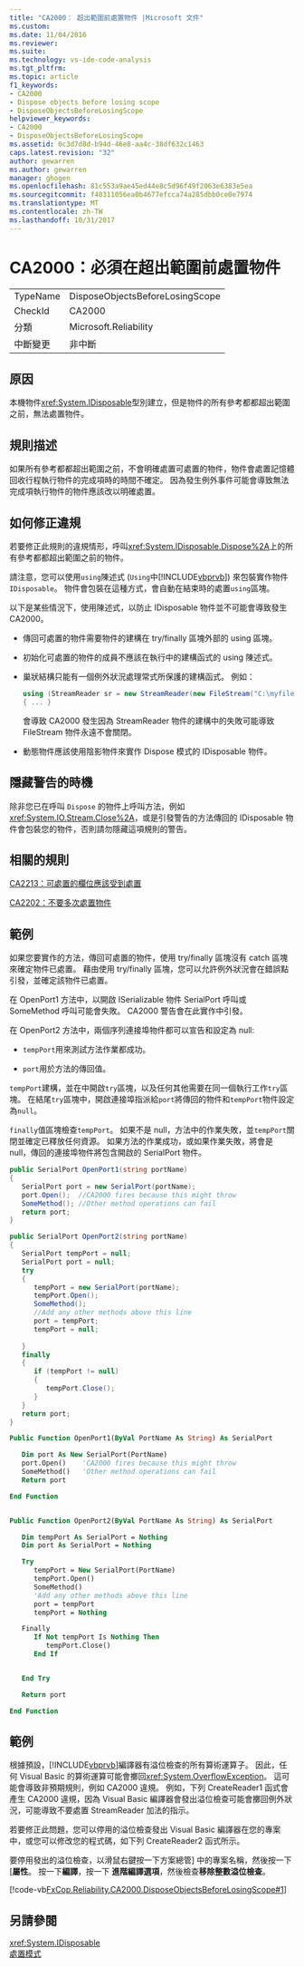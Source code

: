 ```yaml
---
title: "CA2000： 超出範圍前處置物件 |Microsoft 文件"
ms.custom: 
ms.date: 11/04/2016
ms.reviewer: 
ms.suite: 
ms.technology: vs-ide-code-analysis
ms.tgt_pltfrm: 
ms.topic: article
f1_keywords:
- CA2000
- Dispose objects before losing scope
- DisposeObjectsBeforeLosingScope
helpviewer_keywords:
- CA2000
- DisposeObjectsBeforeLosingScope
ms.assetid: 0c3d7d8d-b94d-46e8-aa4c-38df632c1463
caps.latest.revision: "32"
author: gewarren
ms.author: gewarren
manager: ghogen
ms.openlocfilehash: 81c553a9ae45ed44e8c5d96f49f2063e6383e5ea
ms.sourcegitcommit: f40311056ea0b4677efcca74a285dbb0ce0e7974
ms.translationtype: MT
ms.contentlocale: zh-TW
ms.lasthandoff: 10/31/2017
---
```

# <a name="ca2000-dispose-objects-before-losing-scope"></a>CA2000：必須在超出範圍前處置物件
|||  
|-|-|  
|TypeName|DisposeObjectsBeforeLosingScope|  
|CheckId|CA2000|  
|分類|Microsoft.Reliability|  
|中斷變更|非中斷|  
  
## <a name="cause"></a>原因  
 本機物件<xref:System.IDisposable>型別建立，但是物件的所有參考都都超出範圍之前，無法處置物件。  
  
## <a name="rule-description"></a>規則描述  
 如果所有參考都都超出範圍之前，不會明確處置可處置的物件，物件會處置記憶體回收行程執行物件的完成項時的時間不確定。 因為發生例外事件可能會導致無法完成項執行物件的物件應該改以明確處置。  
  
## <a name="how-to-fix-violations"></a>如何修正違規  
 若要修正此規則的違規情形，呼叫<xref:System.IDisposable.Dispose%2A>上的所有參考都都超出範圍之前的物件。  
  
 請注意，您可以使用`using`陳述式 (`Using`中[!INCLUDE[vbprvb](../code-quality/includes/vbprvb_md.md)]) 來包裝實作物件`IDisposable`。 物件會包裝在這種方式，會自動在結束時的處置`using`區塊。  
  
 以下是某些情況下，使用陳述式，以防止 IDisposable 物件並不可能會導致發生 CA2000。  
  
-   傳回可處置的物件需要物件的建構在 try/finally 區塊外部的 using 區塊。  
  
-   初始化可處置的物件的成員不應該在執行中的建構函式的 using 陳述式。  
  
-   巢狀結構只能有一個例外狀況處理常式所保護的建構函式。 例如：  
  
    ```csharp
    using (StreamReader sr = new StreamReader(new FileStream("C:\myfile.txt", FileMode.Create)))  
    { ... }  
    ```
  
     會導致 CA2000 發生因為 StreamReader 物件的建構中的失敗可能導致 FileStream 物件永遠不會關閉。  
  
-   動態物件應該使用陰影物件來實作 Dispose 模式的 IDisposable 物件。  
  
## <a name="when-to-suppress-warnings"></a>隱藏警告的時機  
 除非您已在呼叫 `Dispose` 的物件上呼叫方法，例如 <xref:System.IO.Stream.Close%2A>，或是引發警告的方法傳回的 IDisposable 物件會包裝您的物件，否則請勿隱藏這項規則的警告。  
  
## <a name="related-rules"></a>相關的規則  
 [CA2213：可處置的欄位應該受到處置](../code-quality/ca2213-disposable-fields-should-be-disposed.md)  
  
 [CA2202：不要多次處置物件](../code-quality/ca2202-do-not-dispose-objects-multiple-times.md)  
  
## <a name="example"></a>範例  
 如果您要實作的方法，傳回可處置的物件，使用 try/finally 區塊沒有 catch 區塊來確定物件已處置。 藉由使用 try/finally 區塊，您可以允許例外狀況會在錯誤點引發，並確定該物件已處置。  
  
 在 OpenPort1 方法中，以開啟 ISerializable 物件 SerialPort 呼叫或 SomeMethod 呼叫可能會失敗。 CA2000 警告會在此實作中引發。  
  
 在 OpenPort2 方法中，兩個序列連接埠物件都可以宣告和設定為 null:  
  
-   `tempPort`用來測試方法作業都成功。  
  
-   `port`用於方法的傳回值。  
  
 `tempPort`建構，並在中開啟`try`區塊，以及任何其他需要在同一個執行工作`try`區塊。 在結尾`try`區塊中，開啟連接埠指派給`port`將傳回的物件和`tempPort`物件設定為`null`。  
  
 `finally`值區塊檢查`tempPort`。 如果不是 null，方法中的作業失敗，並`tempPort`關閉並確定已釋放任何資源。 如果方法的作業成功，或如果作業失敗，將會是 null，傳回的連接埠物件將包含開啟的 SerialPort 物件。  

```csharp
public SerialPort OpenPort1(string portName)
{
   SerialPort port = new SerialPort(portName);
   port.Open();  //CA2000 fires because this might throw
   SomeMethod(); //Other method operations can fail
   return port;
}

public SerialPort OpenPort2(string portName)
{
   SerialPort tempPort = null;
   SerialPort port = null;
   try
   {
      tempPort = new SerialPort(portName);
      tempPort.Open();
      SomeMethod();
      //Add any other methods above this line
      port = tempPort;
      tempPort = null;
      
   }
   finally
   {
      if (tempPort != null)
      {
         tempPort.Close();
      }
   }
   return port;
}
```

```vb
Public Function OpenPort1(ByVal PortName As String) As SerialPort

   Dim port As New SerialPort(PortName)
   port.Open()    'CA2000 fires because this might throw
   SomeMethod()   'Other method operations can fail
   Return port

End Function


Public Function OpenPort2(ByVal PortName As String) As SerialPort

   Dim tempPort As SerialPort = Nothing
   Dim port As SerialPort = Nothing

   Try
      tempPort = New SerialPort(PortName)
      tempPort.Open()
      SomeMethod()
      'Add any other methods above this line
      port = tempPort
      tempPort = Nothing

   Finally
      If Not tempPort Is Nothing Then
         tempPort.Close()
      End If


   End Try

   Return port

End Function
```
 
## <a name="example"></a>範例  
 根據預設，[!INCLUDE[vbprvb](../code-quality/includes/vbprvb_md.md)]編譯器有溢位檢查的所有算術運算子。 因此，任何 Visual Basic 的算術運算可能會擲回<xref:System.OverflowException>。 這可能會導致非預期規則，例如 CA2000 違規。 例如，下列 CreateReader1 函式會產生 CA2000 違規，因為 Visual Basic 編譯器會發出溢位檢查可能會擲回例外狀況，可能導致不要處置 StreamReader 加法的指示。  
  
 若要修正此問題，您可以停用的溢位檢查發出 Visual Basic 編譯器在您的專案中，或您可以修改您的程式碼，如下列 CreateReader2 函式所示。  
  
 要停用發出的溢位檢查，以滑鼠右鍵按一下方案總管] 中的專案名稱，然後按一下 [**屬性**。 按一下**編譯**，按一下 **進階編譯選項**，然後檢查**移除整數溢位檢查**。  
  
  [!code-vb[FxCop.Reliability.CA2000.DisposeObjectsBeforeLosingScope#1](../code-quality/codesnippet/VisualBasic/ca2000-dispose-objects-before-losing-scope-vboverflow_1.vb)]

## <a name="see-also"></a>另請參閱  
 <xref:System.IDisposable>   
 [處置模式](/dotnet/standard/design-guidelines/dispose-pattern)